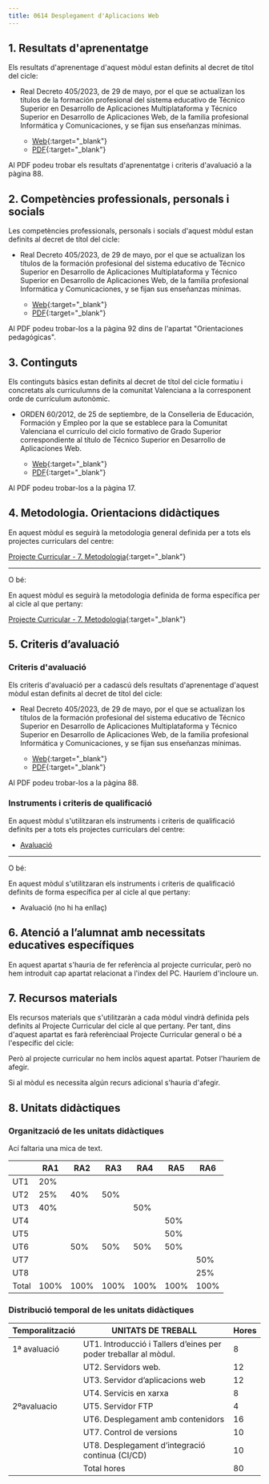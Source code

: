 ```yaml
---
title: 0614 Desplegament d'Aplicacions Web
---
```


## 1. Resultats d'aprenentatge

Els resultats d'aprenentage d'aquest mòdul estan definits al decret de títol del cicle:

* Real Decreto 405/2023, de 29 de mayo, por el que se actualizan los títulos de la formación profesional del sistema educativo de Técnico Superior en Desarrollo de Aplicaciones Multiplataforma y Técnico Superior en Desarrollo de Aplicaciones Web, de la familia profesional Informática y Comunicaciones, y se fijan sus enseñanzas mínimas.
  
    * [Web](https://www.boe.es/eli/es/rd/2023/05/29/405){:target="_blank"}
    * [PDF](https://www.boe.es/eli/es/rd/2023/05/29/405/dof/spa/pdf){:target="_blank"}

Al PDF podeu trobar els resultats d'aprenentatge i criteris d'avaluació a la pàgina 88.

## 2. Competències professionals, personals i socials

Les competències professionals, personals i socials d'aquest mòdul estan definits al decret de títol del cicle:

* Real Decreto 405/2023, de 29 de mayo, por el que se actualizan los títulos de la formación profesional del sistema educativo de Técnico Superior en Desarrollo de Aplicaciones Multiplataforma y Técnico Superior en Desarrollo de Aplicaciones Web, de la familia profesional Informática y Comunicaciones, y se fijan sus enseñanzas mínimas.
  
    * [Web](https://www.boe.es/eli/es/rd/2023/05/29/405){:target="_blank"}
    * [PDF](https://www.boe.es/eli/es/rd/2023/05/29/405/dof/spa/pdf){:target="_blank"}

Al PDF podeu trobar-los a la pàgina 92 dins de l'apartat "Orientaciones pedagógicas".

## 3. Continguts

Els continguts bàsics estan definits al decret de títol del cicle formatiu i concretats als curriculumns de la comunitat Valenciana a la corresponent orde de currículum autonòmic.

* ORDEN 60/2012, de 25 de septiembre, de la Conselleria de Educación, Formación y Empleo por la que se establece para la Comunitat Valenciana el currículo del ciclo formativo de Grado Superior correspondiente al título de Técnico Superior en Desarrollo de Aplicaciones Web.
  
    * [Web](https://dogv.gva.es/es/eli/es-vc/o/2012/09/25/60/){:target="_blank"}
    * [PDF](https://dogv.gva.es/es/eli/es-vc/o/2012/09/25/60/dof/vci-spa/pdf){:target="_blank"}

Al PDF podeu trobar-los a la pàgina 17.

## 4. Metodologia. Orientacions didàctiques

En aquest mòdul es seguirà la metodologia general definida per a tots els projectes curriculars del centre:

[Projecte Curricular - 7. Metodologia](../../../../ProjectesCurriculars/General/PCGen7MetodologiaGen.md){:target="_blank"}

----------

O bé:

En aquest mòdul es seguirà la metodologia definida de forma específica per al cicle al que pertany:

[Projecte Curricular - 7. Metodologia](../../../../ProjectesCurriculars/Informatica/GS%20DAM-DAW/PC7Metodologia.md){:target="_blank"}

## 5. Criteris d’avaluació

### Criteris d'avaluació

Els criteris d'avaluació per a cadascú dels resultats d'aprenentage d'aquest mòdul estan definits al decret de títol del cicle:

* Real Decreto 405/2023, de 29 de mayo, por el que se actualizan los títulos de la formación profesional del sistema educativo de Técnico Superior en Desarrollo de Aplicaciones Multiplataforma y Técnico Superior en Desarrollo de Aplicaciones Web, de la familia profesional Informática y Comunicaciones, y se fijan sus enseñanzas mínimas.
  
    * [Web](https://www.boe.es/eli/es/rd/2023/05/29/405){:target="_blank"}
    * [PDF](https://www.boe.es/eli/es/rd/2023/05/29/405/dof/spa/pdf){:target="_blank"}

Al PDF podeu trobar-los a la pàgina 88.

### Instruments i criteris de qualificació

En aquest mòdul s'utilitzaran els instruments i criteris de qualificació definits per a tots els projectes curriculars del centre:

* [Avaluació](../../../../ProjectesCurriculars/General/PCGen8AvaluacioGen.md)

----------

O bé:

En aquest mòdul s'utilitzaran els instruments i criteris de qualificació definits de forma específica per al cicle al que pertany:

* Avaluació (no hi ha enllaç)

## 6. Atenció a l’alumnat amb necessitats educatives específiques

En aquest apartat s'hauria de fer referència  al projecte curricular, però no hem introduit cap apartat relacionat a l'index del PC. Hauríem d'incloure un.

## 7. Recursos materials

Els recursos materials que s'utilitzaràn a cada mòdul vindrà definida pels definits al Projecte Curricular del cicle al que pertany. Per tant, dins d'aquest apartat es farà referènciaal Projecte Curricular general o bé a l'específic del cicle:

Però al projecte curricular no hem inclòs aquest apartat. Potser l'hauríem de afegir.

Si al mòdul es necessita algún recurs adicional s'hauria d'afegir.

## 8. Unitats didàctiques

### Organització de les unitats didàctiques

Ací faltaria una mica de text.

|            | RA1  | RA2  | RA3  | RA4  | RA5  | RA6  |
|------------|------|------|------|------|------|------|
| UT1        | 20%  |      |      |      |      |      |
| UT2        | 25%  | 40%  | 50%  |      |      |      |
| UT3        | 40%  |      |      | 50%  |      |      |
| UT4        |      |      |      |      | 50%  |      |
| UT5        |      |      |      |      | 50%  |      |
| UT6        |      | 50%  | 50%  | 50%  | 50%  |      |
| UT7        |      |      |      |      |      | 50%  |
| UT8        |      |      |      |      |      | 25%  |
| Total      | 100% | 100% | 100% | 100% | 100% | 100% |


### Distribució temporal de les unitats didàctiques


| Temporalització | UNITATS DE TREBALL | Hores |
|--------------|--------------|--------------|
| 1ª avaluació | UT1. Introducció i Tallers d’eines per poder treballar al mòdul. | 8 |
| | UT2. Servidors web. | 12 |
| | UT3. Servidor d’aplicacions web | 12 |
| | UT4. Servicis en xarxa | 8 |
| 2ºavaluacio | UT5. Servidor FTP | 4 |
| | UT6. Desplegament amb contenidors | 16 |
| | UT7. Control de versions | 10 |
| | UT8. Desplegament d’integració continua (CI/CD) | 10 |
| | Total hores | 80 


